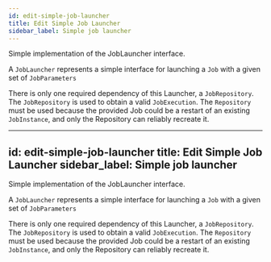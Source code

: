 ```yaml
---
id: edit-simple-job-launcher
title: Edit Simple Job Launcher
sidebar_label: Simple job launcher
---
```


Simple implementation of the JobLauncher interface. 

A <code>JobLauncher</code> represents a simple interface for launching a <code>Job</code> with a given set of <code>JobParameters</code>

There is only one required dependency of this Launcher, a <code>JobRepository</code>. The <code>JobRepository</code> is used to obtain a valid <code>JobExecution</code>. The <code>Repository</code> must be used because the provided Job could be a restart of an existing <code>JobInstance</code>, and only the Repository can reliably recreate it.

---
id: edit-simple-job-launcher
title: Edit Simple Job Launcher
sidebar_label: Simple job launcher
---

Simple implementation of the JobLauncher interface. 

A <code>JobLauncher</code> represents a simple interface for launching a <code>Job</code> with a given set of <code>JobParameters</code>

There is only one required dependency of this Launcher, a <code>JobRepository</code>. The <code>JobRepository</code> is used to obtain a valid <code>JobExecution</code>. The <code>Repository</code> must be used because the provided Job could be a restart of an existing <code>JobInstance</code>, and only the Repository can reliably recreate it.

